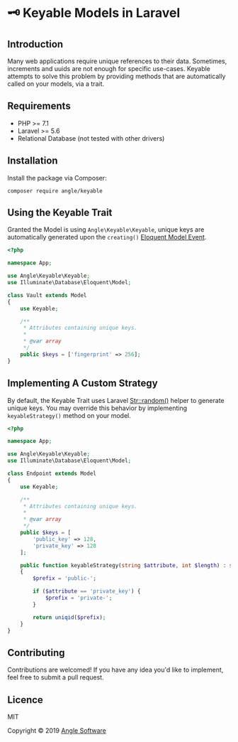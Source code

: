 # 🗝 Keyable Models in Laravel

## Introduction

Many web applications require unique references to their data. Sometimes, increments and uuids are not enough for specific use-cases. Keyable attempts to solve this problem by providing methods that are automatically called on your models, via a trait.

## Requirements

- PHP >= 7.1
- Laravel >= 5.6
- Relational Database (not tested with other drivers)

## Installation

Install the package via Composer:

```
composer require angle/keyable
```

## Using the Keyable Trait

Granted the Model is using ```Angle\Keyable\Keyable```, unique keys are automatically generated upon the ```creating()``` [Eloquent Model Event](https://laravel.com/docs/5.7/eloquent#events).

```php
<?php

namespace App;

use Angle\Keyable\Keyable;
use Illuminate\Database\Eloquent\Model;

class Vault extends Model
{
    use Keyable;

    /**
     * Attributes containing unique keys.
     *
     * @var array
     */
    public $keys = ['fingerprint' => 256];
}
```

## Implementing A Custom Strategy

By default, the Keyable Trait uses Laravel [Str::random()](https://laravel.com/api/5.0/Illuminate/Support/Str.html) helper to generate unique keys. You may override this behavior by implementing ```keyableStrategy()``` method on your model.

```php
<?php

namespace App;

use Angle\Keyable\Keyable;
use Illuminate\Database\Eloquent\Model;

class Endpoint extends Model
{
    use Keyable;

    /**
     * Attributes containing unique keys.
     *
     * @var array
     */
    public $keys = [
        'public_key' => 128,
        'private_key' => 128
    ];

    public function keyableStrategy(string $attribute, int $length) : string
    {
        $prefix = 'public-';

        if ($attribute == 'private_key') {
            $prefix = 'private-';
        }

        return uniqid($prefix);
    }
}
```

## Contributing

Contributions are welcomed! If you have any idea you'd like to implement, feel free to submit a pull request.

## Licence

MIT

Copyright © 2019 [Angle Software](https://angle.software)
